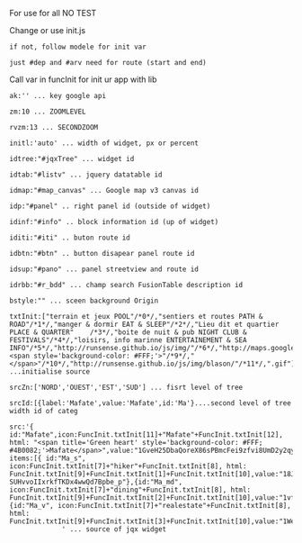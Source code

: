 For use for all 
NO TEST


Change or use init.js 

	if not, follow modele for init var
	
	just #dep and #arv need for route (start and end)

Call var in funcInit for init ur app with lib

	ak:'' ... key google api
	
	zm:10 ... ZOOMLEVEL
	
	rvzm:13 ... SECONDZOOM
	
	initl:'auto' ... width of widget, px or percent
	
	idtree:"#jqxTree" ... widget id
	
	idtab:"#listv" ... jquery datatable id
	
	idmap:"#map_canvas" ... Google map v3 canvas id
	
	idp:"#panel" .. right panel id (outside of widget)
	
	idinf:"#info" .. block information id (up of widget)
	
	iditi:"#iti" .. buton route id
	
	idbtn:"#btn" .. button disapear panel route id
	
	idsup:"#pano" ... panel streetview and route id
	
	idrbb:"#r_bdd" ... champ search FusionTable description id
	
	bstyle:"" ... sceen background Origin
	
	txtInit:["terrain et jeux POOL"/*0*/,"sentiers et routes PATH & ROAD"/*1*/,"manger & dormir EAT & SLEEP"/*2*/,"Lieu dit et quartier PLACE & QUARTER"	/*3*/,"boite de nuit & pub NIGHT CLUB & FESTIVALS"/*4*/,"loisirs, info marinne ENTERTAINEMENT & SEA INFO"/*5*/,"http://runsense.github.io/js/img/"/*6*/,"http://maps.google.com/mapfiles/kml/shapes/"/*7*/,".png"/*8*/,"<span style='background-color: #FFF;'>"/*9*/,"</span>"/*10*/,"http://runsense.github.io/js/img/blason/"/*11*/,".gif"]/*12*/
	...initialise source
	
	srcZn:['NORD','OUEST','EST','SUD'] ... fisrt level of tree
	
	srcId:[{label:'Mafate',value:'Mafate',id:'Ma'}....second level of tree width id of categ
	
	src:'{ id:"Mafate",icon:FuncInit.txtInit[11]+"Mafate"+FuncInit.txtInit[12], html: "<span title='Green heart' style='background-color: #FFF; #4B0082;'>Mafate</span>",value:"1GveH25DbaQoreX86sPBmcFei9zfvi8UmD2y2qyqu", items:[{ id:"Ma_s", icon:FuncInit.txtInit[7]+"hiker"+FuncInit.txtInit[8], html: FuncInit.txtInit[9]+FuncInit.txtInit[1]+FuncInit.txtInit[10],value:"18JyKnH11VSG-SUHvvoIIxrkfTKDx4wwQd7Bpbe_p"},{id:"Ma_md", icon:FuncInit.txtInit[7]+"dining"+FuncInit.txtInit[8], html: FuncInit.txtInit[9]+FuncInit.txtInit[2]+FuncInit.txtInit[10],value:"1vfct65S_RoeN5rdKfGeUF7ux6EUrtXL5HzGj1p08"},{id:"Ma_v", icon:FuncInit.txtInit[7]+"realestate"+FuncInit.txtInit[8], html: FuncInit.txtInit[9]+FuncInit.txtInit[3]+FuncInit.txtInit[10],value:"1WeFn6tuD30_ShUb76sLjrA0SacbuV9j3E5h5k0cZ"}]},
				 ' ... source of jqx widget
	
